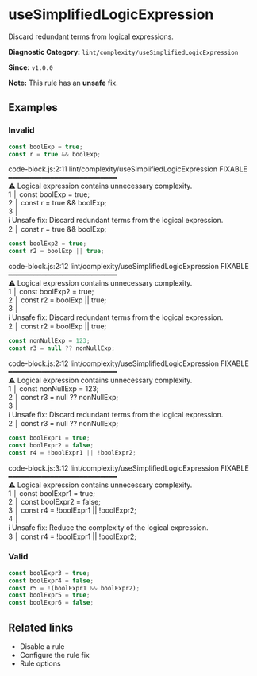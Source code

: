 # useSimplifiedLogicExpression

Discard redundant terms from logical expressions.

**Diagnostic Category:** `lint/complexity/useSimplifiedLogicExpression`

**Since:** `v1.0.0`

**Note:** This rule has an **unsafe** fix.

## Examples

### Invalid

```js
const boolExp = true;
const r = true && boolExp;
```
code-block.js:2:11 lint/complexity/useSimplifiedLogicExpression FIXABLE ━━━━━━━━━━━━━━━━━━━━━━━━━━  
⚠ Logical expression contains unnecessary complexity.  
1 │ const boolExp = true;  
2 │ const r = true && boolExp;  
3 │  
ℹ Unsafe fix: Discard redundant terms from the logical expression.  
2 │ const r = true && boolExp;  

```js
const boolExp2 = true;
const r2 = boolExp || true;
```
code-block.js:2:12 lint/complexity/useSimplifiedLogicExpression FIXABLE ━━━━━━━━━━━━━━━━━━━━━━━━━━  
⚠ Logical expression contains unnecessary complexity.  
1 │ const boolExp2 = true;  
2 │ const r2 = boolExp || true;  
3 │  
ℹ Unsafe fix: Discard redundant terms from the logical expression.  
2 │ const r2 = boolExp || true;  

```js
const nonNullExp = 123;
const r3 = null ?? nonNullExp;
```
code-block.js:2:12 lint/complexity/useSimplifiedLogicExpression FIXABLE ━━━━━━━━━━━━━━━━━━━━━━━━━━  
⚠ Logical expression contains unnecessary complexity.  
1 │ const nonNullExp = 123;  
2 │ const r3 = null ?? nonNullExp;  
3 │  
ℹ Unsafe fix: Discard redundant terms from the logical expression.  
2 │ const r3 = null ?? nonNullExp;  

```js
const boolExpr1 = true;
const boolExpr2 = false;
const r4 = !boolExpr1 || !boolExpr2;
```
code-block.js:3:12 lint/complexity/useSimplifiedLogicExpression FIXABLE ━━━━━━━━━━━━━━━━━━━━━━━━━━  
⚠ Logical expression contains unnecessary complexity.  
1 │ const boolExpr1 = true;  
2 │ const boolExpr2 = false;  
3 │ const r4 = !boolExpr1 || !boolExpr2;  
4 │  
ℹ Unsafe fix: Reduce the complexity of the logical expression.  
3 │ const r4 = !boolExpr1 || !boolExpr2;  

### Valid

```js
const boolExpr3 = true;
const boolExpr4 = false;
const r5 = !(boolExpr1 && boolExpr2);
const boolExpr5 = true;
const boolExpr6 = false;
```

## Related links

- Disable a rule
- Configure the rule fix
- Rule options